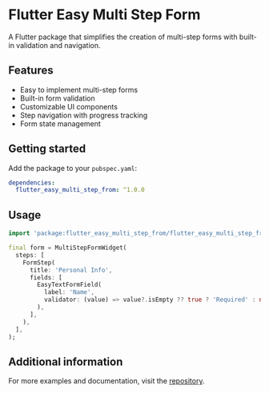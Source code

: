 # Flutter Easy Multi Step Form

A Flutter package that simplifies the creation of multi-step forms with built-in validation and navigation.

## Features

- Easy to implement multi-step forms
- Built-in form validation
- Customizable UI components
- Step navigation with progress tracking
- Form state management

## Getting started

Add the package to your `pubspec.yaml`:

```yaml
dependencies:
  flutter_easy_multi_step_from: ^1.0.0
```

## Usage

```dart
import 'package:flutter_easy_multi_step_from/flutter_easy_multi_step_from.dart';

final form = MultiStepFormWidget(
  steps: [
    FormStep(
      title: 'Personal Info',
      fields: [
        EasyTextFormField(
          label: 'Name',
          validator: (value) => value?.isEmpty ?? true ? 'Required' : null,
        ),
      ],
    ),
  ],
);
```

## Additional information

For more examples and documentation, visit the [repository](https://github.com/yourusername/flutter_easy_multi_step_from).